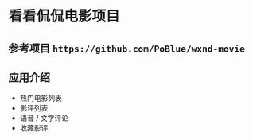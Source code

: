 # 看看侃侃电影项目

## 参考项目 ```https://github.com/PoBlue/wxnd-movie```

## 应用介绍

- 热门电影列表
- 影评列表
- 语音 / 文字评论
- 收藏影评